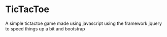 # TicTacToe
A simple tictactoe game made using javascript using the framework jquery to speed things up a bit and bootstrap
